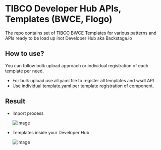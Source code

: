 # TIBCO Developer Hub APIs, Templates (BWCE, Flogo)

The repo contains set of TIBCO BWCE Templates for various patterns and APIs ready to be load up inot Developer Hub aka Backstage.io

## How to use?
You can follow bulk upload approach or individual registration of each template per need.
- For bulk upload use all.yaml file to register all templates and wsdl API
- Use individual template.yaml per template registration of component.

## Result

- Import process
  
  ![image](https://github.com/user-attachments/assets/d0583e45-efba-452a-a122-0757e93521f1)


- Templates inside your Developer Hub

  
  ![image](https://github.com/user-attachments/assets/864010c4-11c9-44b5-b75c-db022b336a94)

